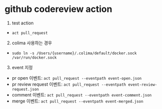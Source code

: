 # github codereview action

1. test action

- `act pull_request`

2. colima 사용하는 경우

- `sudo ln -s /Users/{username}/.colima/default/docker.sock /var/run/docker.sock`

3. event 지정

- pr open 이벤트: `act pull_request --eventpath event-open.json`
- pr review request 이벤트: `act pull_request --eventpath event-review-request.json`
- comment 이벤트: `act pull_request --eventpath event-comment.json`
- merge 이벤트: `act pull_request --eventpath event-merged.json`
